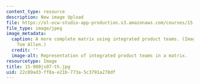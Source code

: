 ```yaml
---
content_type: resource
description: New image Upload
file: https://ol-ocw-studio-app-production.s3.amazonaws.com/courses/15-980j-organizing-for-innovative-product-development-spring-2007/22c89ad3ff8ae21b773a5c3791a278df_15-980js07-th.jpg
file_type: image/jpeg
image_metadata:
  caption: A more complete matrix using integrated product teams. (Image by Prof.
    Tom Allen.)
  credit: ''
  image-alt: Representation of integrated product teams in a matrix.
resourcetype: Image
title: 15-980js07-th.jpg
uid: 22c89ad3-ff8a-e21b-773a-5c3791a278df
---
```

